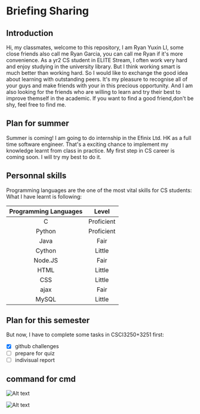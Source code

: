 # Briefing Sharing 
## Introduction
Hi, my classmates, welcome to this repository, I am Ryan Yuxin LI, some close friends also call me Ryan Garcia, you can call me Ryan if it's more convenience.
As a yr2 CS student in ELITE Stream, I often work very hard and enjoy studying in the university library. But I think working smart is much better than working hard. So I would like to exchange the good idea about learning with outstanding peers. It's my pleasure to recognise all of your guys and make friends with your in this precious opportunity. And I am also looking for the friends who are willing to learn and try their best to improve themself in the academic. If you want to find a good friend,don't be shy, feel free to find me.

## Plan for summer
Summer is coming! I am going to do internship in the Efinix Ltd. HK as a full time software engineer. That's a exciting chance to implement my knowledge learnt from class in practice. My first step in CS career is coming soon. I will try my best to do it.

## Personnal skills
Programming languages are the one of the most vital skills for CS students:
What I have learnt is following:

| Programming Languages| Level |
|:-----------------------:| :----------------: |
| C                     | Proficient    |
| Python                | Proficient    |
| Java                  | Fair          |
| Cython                | Little        |
| Node.JS               | Fair          |
| HTML                  | Little        |
| CSS                   | Little        |
| ajax                  | Fair          |
| MySQL                 | Little        |

## Plan for this semester
But now, I have to complete some tasks in CSCI3250+3251 first:

- [x] github challenges
- [ ] prepare for quiz
- [ ] indivisual report

## command for cmd

![Alt text]( http://github.com/csci3250-2019/student-1155107874/add.png "add")

![Alt text]( http://github.com/csci3250-2019/student-1155107874/push.png "push")
